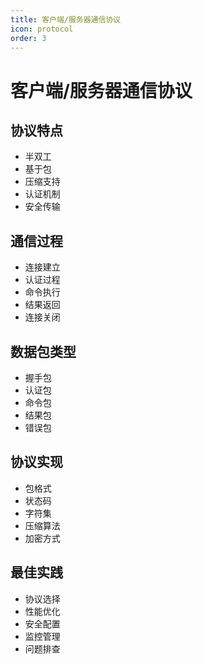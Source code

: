 ```yaml
---
title: 客户端/服务器通信协议
icon: protocol
order: 3
---
```


# 客户端/服务器通信协议

## 协议特点
- 半双工
- 基于包
- 压缩支持
- 认证机制
- 安全传输

## 通信过程
- 连接建立
- 认证过程
- 命令执行
- 结果返回
- 连接关闭

## 数据包类型
- 握手包
- 认证包
- 命令包
- 结果包
- 错误包

## 协议实现
- 包格式
- 状态码
- 字符集
- 压缩算法
- 加密方式

## 最佳实践
- 协议选择
- 性能优化
- 安全配置
- 监控管理
- 问题排查
